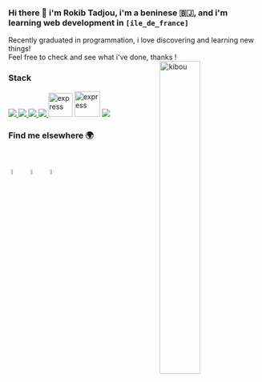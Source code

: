 ### Hi there 👋 i'm Rokib Tadjou, i'm a beninese 🇧🇯, and i'm learning web development in ```[ile_de_france]``` 


<p align="left"> 
   Recently graduated in programmation, i love discovering and learning new things! <br>
   Feel free to check and see what i've done, thanks !
   <br>
 <img width="40%" src="https://res.cloudinary.com/practicaldev/image/fetch/s--K71rhxAe--/c_imagga_scale,f_auto,fl_progressive,h_420,q_auto,w_1000/https://dev-to-uploads.s3.amazonaws.com/i/l8xj0swpbuw60ewxrjmh.jpg" align="right" alt="kibou" >
</p> 

 
 
 ### Stack
 
<p align="left"> 
    <a href="https://www.java.com" target="_blank"> <img src="https://img.icons8.com/color/48/000000/java-coffee-cup-logo.png"/ > </a>
    <a href="https://developer.mozilla.org/en-US/docs/Web/JavaScript" target="_blank"> <img src="https://img.icons8.com/color/48/000000/javascript.png"/> </a> 
    <a href="https://www.w3.org/html/" target="_blank"> <img src="https://img.icons8.com/color/48/000000/html-5.png"/> </a> 
    <a href="https://www.w3schools.com/css/" target="_blank"> <img src="https://img.icons8.com/color/48/000000/css3.png"/> </a> 
     <a href="https://www.php.net/" target="_blank"> <img src="https://www.kindpng.com/picc/m/11-118738_php-logo-png-circle-transparent-png.png" alt="express" width="48" height="48"/></a>
  <a href="https://symfony.com/ target="_blank"> <img src="https://symfony.com/logos/symfony_black_03.png" alt="express" width="51" height="51" /></a> 
    <a style="padding-right:8px;" href="https://www.mysql.com/" target="_blank"> <img src="https://img.icons8.com/fluent/50/000000/mysql-logo.png"/> </a>  
</p> 




### Find me elsewhere 🌍

<br>

<a target="_blank" href="https://github.com/Kibouu945"><img alt="github" width="5%" style="padding:5px" src="https://img.icons8.com/clouds/100/000000/github.png"/></a>
	<a target="_blank" href="https://www.linkedin.com/in/rokib-tadjou-06966b1b1/"><img alt="linkedin" width="5%" style="padding:5px" src="https://img.icons8.com/clouds/100/000000/linkedin.png"/></a>
	<a target="_blank" href="mailto:rokibtadjou17@gmail.com"><img alt="twitter" width="5%" style="padding:5px" src="https://img.icons8.com/clouds/100/000000/gmail.png"/></a>
